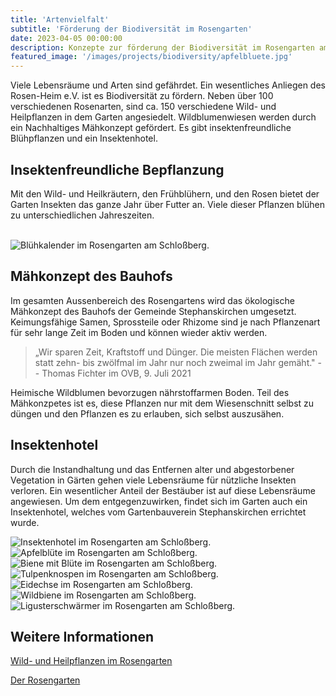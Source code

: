 ```yaml
---
title: 'Artenvielfalt'
subtitle: 'Förderung der Biodiversität im Rosengarten'
date: 2023-04-05 00:00:00
description: Konzepte zur förderung der Biodiversität im Rosengarten am Schloßberg.
featured_image: '/images/projects/biodiversity/apfelbluete.jpg'
---
```

 
Viele Lebensräume und Arten sind gefährdet. Ein wesentliches Anliegen des Rosen-Heim e.V. ist es Biodiversität zu fördern. Neben über 100 verschiedenen Rosenarten, sind ca. 150 verschiedene Wild- und Heilpflanzen in dem Garten angesiedelt. Wildblumenwiesen werden durch ein Nachhaltiges Mähkonzept gefördert. Es gibt insektenfreundliche Blühpflanzen und ein Insektenhotel.

## Insektenfreundliche Bepflanzung
 
Mit den Wild- und Heilkräutern, den Frühblühern, und den Rosen bietet der Garten Insekten das ganze Jahr über Futter an. 
Viele dieser Pflanzen blühen zu unterschiedlichen Jahreszeiten.

<br>
<div class="wrap"> 
    <img src="/images/projects/bluehkalender.png" style="margin-left: auto; margin-right: auto" alt="Blühkalender im Rosengarten am Schloßberg.">
</div>

## Mähkonzept des Bauhofs

Im gesamten Aussenbereich des Rosengartens wird das ökologische Mähkonzept des Bauhofs der Gemeinde Stephanskirchen umgesetzt. Keimungsfähige Samen, Sprossteile oder Rhizome sind je nach Pflanzenart für sehr lange Zeit im Boden und können wieder aktiv werden.

> „Wir sparen Zeit, Kraftstoff und Dünger. Die meisten Flächen werden statt zehn- bis zwölfmal im Jahr nur noch zweimal im Jahr gemäht." -- Thomas Fichter im OVB, 9. Juli 2021

Heimische Wildblumen bevorzugen nährstoffarmen Boden. Teil des Mähkonzpetes ist es, diese Pflanzen nur mit dem Wiesenschnitt selbst zu düngen und den Pflanzen es zu erlauben, sich selbst auszusähen.

## Insektenhotel

Durch die Instandhaltung und das Entfernen alter und abgestorbener Vegetation in Gärten gehen viele Lebensräume für nützliche Insekten verloren. Ein wesentlicher Anteil der Bestäuber ist auf diese Lebensräume angewiesen. 
Um dem entgegenzuwirken, findet sich im Garten auch ein Insektenhotel, welches vom Gartenbauverein Stephanskirchen errichtet wurde.


<div class="gallery" data-columns="3">
	<img src="/images/projects/biodiversity/insektenhotel.jpg"  alt="Insektenhotel im Rosengarten am Schloßberg.">
	<img src="/images/projects/biodiversity/apfelbluete.jpg" alt="Apfelblüte im Rosengarten am Schloßberg.">
	<img src="/images/projects/biodiversity/biene_bluete.jpg" alt="Biene mit Blüte im Rosengarten am Schloßberg.">
	<img src="/images/projects/biodiversity/tulpenknospen.jpg" alt="Tulpenknospen im Rosengarten am Schloßberg.">
	<img src="/images/projects/biodiversity/eidechse.jpg" alt="Eidechse im Rosengarten am Schloßberg.">
	<img src="/images/projects/biodiversity/wildbiene.jpg" alt="Wildbiene im Rosengarten am Schloßberg.">
	<img src="/images/projects/biodiversity/ligusterschwaermer.jpg" alt="Ligusterschwärmer im Rosengarten am Schloßberg.">
</div>

## Weitere Informationen

[Wild- und Heilpflanzen im Rosengarten](/project/begleitpflanzen)

[Der Rosengarten](/project/rosengarten)
